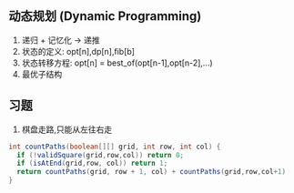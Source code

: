 ## 动态规划 (Dynamic Programming)

1. 递归 + 记忆化 -> 递推
2. 状态的定义: opt[n],dp[n],fib[b]
3. 状态转移方程: opt[n] = best_of(opt[n-1],opt[n-2],...)
4. 最优子结构

## 习题

1. 棋盘走路,只能从左往右走

```java
int countPaths(boolean[][] grid, int row, int col) {
  if (!validSquare(grid,row,col)) return 0;
  if (isAtEnd(grid,row, col)) return 1;
  return countPaths(grid, row + 1, col) + countPaths(grid,row,col+1)
}
```
